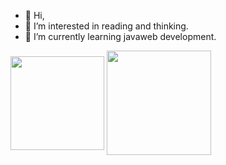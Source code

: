 - 👋 Hi,
- 👀 I’m interested in reading and thinking.
- 🌱 I’m currently learning javaweb development.

<img   align="center" width="150px" src="https://github-readme-stats.vercel.app/api?username=felix297&locale=en&line_height=33&show_icons=true&hide=&theme=radical&rank_icon=github"/>
<img   align="center" width="167px" src="https://github-readme-stats.vercel.app/api/top-langs/?username=felix297&locale=en&line_height=33&theme=radical&langs_count=5&layout=compact"/>
<!--
- 💞️ I’m looking to collaborate on 
- 📫 How to reach me: 


felix297/felix297 is a ✨ special ✨ repository because its `README.md` (this file) appears on your GitHub profile.
You can click the Preview link to take a look at your changes.
--->
